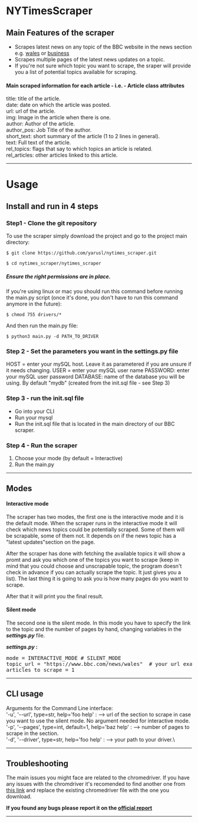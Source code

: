 # NYTimesScraper

## Main Features of the scraper

- Scrapes latest news on any topic of the BBC website in the news section e.g.  [wales](https://www.bbc.com/news/wales) or [business](https://www.bbc.com/news/business)
- Scrapes multiple pages of the latest news updates on a topic. 
- If you're not sure which topic you want to scrape, the sraper will provide you a list of potential topics available for scraping.

#### Main scraped information for each article - i.e. - Article class attributes

title: title of the article. \
date: date on which the article was posted. \
url: url of the article. \
img: Image in the article when there is one. \
author: Author of the article.\
author_pos: Job Title of the author.\
short_text: short summary of the article (1 to 2 lines in general).\
text: Full text of the article.\
rel_topics: flags that say to which topics an article is related. \
rel_articles: other articles linked to this article.  

-------------
# Usage
## Install and run in 4 steps
### Step1 - Clone the git repository
To use the scraper simply download the project and go to the project main directory:

`$ git clone https://github.com/yarusl/nytimes_scraper.git`

`$ cd nytimes_scraper/nytimes_scraper`

##### Ensure the right permissions are in place.
If you're using linux or mac you should run this command before running the main.py script (once it's done, you don't have to run this command anymore in the future):

`$ chmod 755 drivers/*`

And then run the main.py file:

`$ python3 main.py -d PATH_TO_DRIVER`

### Step 2 - Set the parameters you want in the settings.py file
HOST = enter your mySQL host. Leave it as parametered if you are unsure if it needs changing.
USER = enter your mySQL user name
PASSWORD: enter your mySQL user password
DATABASE: name of the database you will be using. By default "mydb" (created from the init.sql file - see Step 3)

### Step 3 - run the init.sql file
- Go into your CLI
- Run your mysql
- Run the init.sql file that is located in the main directory of our BBC scraper.

### Step 4 - Run the scraper
1) Choose your mode (by default = Interactive)
2) Run the main.py 

-------------
## Modes
#### Interactive mode
The scraper has two modes, the first one is the interactive mode and it is the default mode. When the scraper runs in the interactive mode it will check which news topics could be potentially scraped. Some of them will be scrapable, some of them not. It depends on if the news topic has a "latest updates"section on the page.  

After the scraper has done with fetching the available topics it will show a promt and ask you which one of the topics you want to scrape (keep in mind that you could choose and unscrapable topic, the program doesn't check in advance if you can actually scrape the topic. It just gives you a list). 
The last thing it is going to ask you is how many pages do you want to scrape.  

After that it will print you the final result. 
<br>

#### Silent mode
The second one is the silent mode. In this mode you have to specify the link to the topic  and the number of pages by hand, changing variables in the <b>_settings.py_</b> file.

<b>_settings.py_ :</b>
<pre>mode = INTERACTIVE_MODE # SILENT_MODE
topic_url = "https://www.bbc.com/news/wales"  # your url example: "https://www.bbc.com/news/the_reporters"
articles_to_scrape = 1
</pre>
-------------
## CLI usage
Arguments for the Command Line interface:\
'-u', '--url', type=str, help='foo help' : --> url of the section to scrape in case you want to use the silent mode. No argument needed for interactive mode.\
'-p', '--pages', type=int, default=1, help='baz help' : --> number of pages to scrape in the section.\
'-d', '--driver', type=str, help='foo help' : --> your path to your driver.\

-------------
## Troubleshooting

The main issues you might face are related to the chromedriver. If you have any issues with the chromdriver it's recomended to find another one from [this link](https://chromedriver.chromium.org/downloads) and replace the existing chromedriver file with the one you download. 

<b>If you found any bugs please report it on the [official report](https://github.com/yarusl/nytimes_scraper/issues) </b>

-------------
